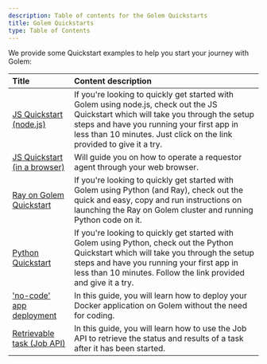 ```yaml
---
description: Table of contents for the Golem Quickstarts
title: Golem Quickstarts
type: Table of Contents
---
```


We provide some Quickstart examples to help you start your journey with Golem:

| Title                                                                | Content description                                                                                                                                                                                                                                       |
| :------------------------------------------------------------------- | :-------------------------------------------------------------------------------------------------------------------------------------------------------------------------------------------------------------------------------------------------------- |
| [JS Quickstart (node.js)](/docs/quickstarts/js-quickstart)           | If you're looking to quickly get started with Golem using node.js, check out the JS Quickstart which will take you through the setup steps and have you running your first app in less than 10 minutes. Just click on the link provided to give it a try. |
| [JS Quickstart (in a browser)](/docs/quickstarts/golem-in-a-browser) | Will guide you on how to operate a requestor agent through your web browser.                                                                                                                                                                              |
| [Ray on Golem Quickstart](/docs/quickstarts/ray-quickstart)          | If you're looking to quickly get started with Golem using Python (and Ray), check out the quick and easy, copy and run instructions on launching the Ray on Golem cluster and running Python code on it.                                                  |
| [Python Quickstart](/docs/quickstarts/python-quickstart)             | If you're looking to quickly get started with Golem using Python, check out the Python Quickstart which will take you through the setup steps and have you running your first app in less than 10 minutes. Follow the link provided and give it a try.    |
| ['no-code' app deployment](/docs/quickstarts/no-code-app-deployment) | In this guide, you will learn how to deploy your Docker application on Golem without the need for coding.                                                                                                                                                 |
| [Retrievable task (Job API)](/docs/quickstarts/retrievable-task)     | In this guide, you will learn how to use the Job API to retrieve the status and results of a task after it has been started.                                                                                                                              |
